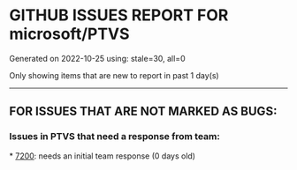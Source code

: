 
# GITHUB ISSUES REPORT FOR microsoft/PTVS


Generated on 2022-10-25 using: stale=30, all=0


Only showing items that are new to report in past 1 day(s)


---

## FOR ISSUES THAT ARE NOT MARKED AS BUGS:


### Issues in PTVS that need a response from team:


\* [7200](https://github.com/microsoft/PTVS/issues/7200 "Set as current option should be checked and disabled when project uses default "): needs an initial team response (0 days old)
